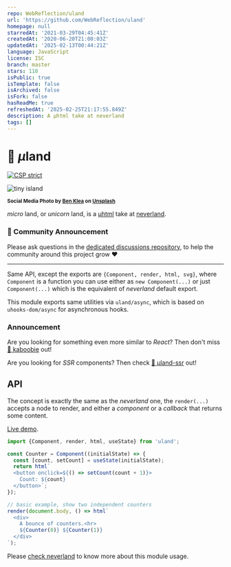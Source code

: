 ```yaml
---
repo: WebReflection/uland
url: 'https://github.com/WebReflection/uland'
homepage: null
starredAt: '2021-03-29T04:45:41Z'
createdAt: '2020-06-20T21:00:03Z'
updatedAt: '2025-02-13T00:44:21Z'
language: JavaScript
license: ISC
branch: master
stars: 110
isPublic: true
isTemplate: false
isArchived: false
isFork: false
hasReadMe: true
refreshedAt: '2025-02-25T21:17:55.849Z'
description: A µhtml take at neverland
tags: []
---
```


# 🦄 <em>µ</em>land

[![CSP strict](https://webreflection.github.io/csp/strict.svg)](https://webreflection.github.io/csp/#-csp-strict)

![tiny island](./uland-head.jpg)

<sup>**Social Media Photo by [Ben Klea](https://unsplash.com/@benkleaphoto) on [Unsplash](https://unsplash.com/)**</sup>

*micro* land, or *unicorn* land, is a [µhtml](https://github.com/WebReflection/uhtml#readme) take at [neverland](https://github.com/WebReflection/neverland/#readme).


### 📣 Community Announcement

Please ask questions in the [dedicated discussions repository](https://github.com/WebReflection/discussions), to help the community around this project grow ♥

---

Same API, except the exports are `{Component, render, html, svg}`, where `Component` is a function you can use either as `new Component(...)` or just `Component(...)` which is the equivalent of _neverland_ default export.

This module exports same utilities via `uland/async`, which is based on `uhooks-dom/async` for asynchronous hooks.


### Announcement

Are you looking for something even more similar to *React*? Then don't miss [🐪 kaboobie](https://github.com/WebReflection/kaboobie/#readme) out!

Are you looking for *SSR* components? Then check [🦄 µland-ssr](https://github.com/WebReflection/uland-ssr#readme) out!


## API

The concept is exactly the same as the _neverland_ one, the `render(...)` accepts a node to render, and either a *component* or a *callback* that returns some content.

[Live demo](https://codepen.io/WebReflection/pen/dyGvNdg?editors=0010).

```js
import {Component, render, html, useState} from 'uland';

const Counter = Component((initialState) => {
  const [count, setCount] = useState(initialState);
  return html`
  <button onclick=${() => setCount(count + 1)}>
    Count: ${count}
  </button>`;
});

// basic example, show two independent counters
render(document.body, () => html`
  <div>
    A bounce of counters.<hr>
    ${Counter(0)} ${Counter(1)}
  </div>
`);
```

Please [check neverland](https://github.com/WebReflection/neverland/#concept) to know more about this module usage.
